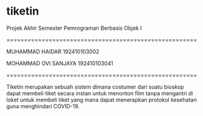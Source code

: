 # tiketin
Projek Akhir Semester Pemrograman Berbasis Objek I

======================================================

MUHAMMAD HAIDAR           192410103002               

MOHAMMAD OVI SANJAYA      192410103041

======================================================

Tiketin merupakan sebuah sistem dimana costumer dari suatu bioskop dapat membeli tiket secara instan untuk menonton film tanpa mengantri di loket untuk membeli tiket yang mana dapat menerapkan protokol kesehatan guna menghindari COVID-19.

